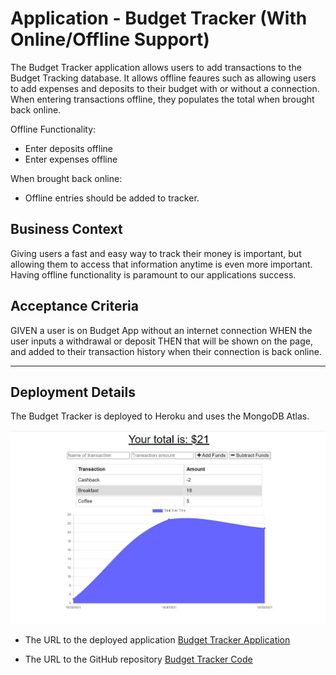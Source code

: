 # Application - Budget Tracker (With Online/Offline Support)

The Budget Tracker application allows users to add transactions to the Budget Tracking database. It allows offline feaures such as allowing users to add expenses and deposits to their budget with or without a connection. When entering transactions offline, they populates the total when brought back online.

Offline Functionality:

  * Enter deposits offline
  * Enter expenses offline

When brought back online:

  * Offline entries should be added to tracker.


## Business Context

Giving users a fast and easy way to track their money is important, but allowing them to access that information anytime is even more important. Having offline functionality is paramount to our applications success.


## Acceptance Criteria
GIVEN a user is on Budget App without an internet connection
WHEN the user inputs a withdrawal or deposit
THEN that will be shown on the page, and added to their transaction history when their connection is back online.

- - -

## Deployment Details

The Budget Tracker is deployed to Heroku and uses the MongoDB Atlas. 

![Budget Tracker](./images/application.png)

* The URL to the deployed application [Budget Tracker Application](https://lit-temple-86914.herokuapp.com/) 

* The URL to the GitHub repository [Budget Tracker Code](https://github.com/nataliapost11/hw-pwa-budget-tracker/) 
